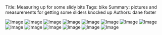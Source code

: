 Title: Measuring up for some slidy bits
Tags: bike
Summary: pictures and measurements for getting some sliders knocked up
Authors: dane foster

![Image]({filename}/static/left_clip_on.JPG)
![Image]({filename}/static/left_shifter.JPG)
![Image]({filename}/static/left_frame.JPG)
![Image]({filename}/static/left_swingarm_muffler.JPG)
![Image]({filename}/static/left_front_axle.JPG)
![Image]({filename}/static/left_rearset_down.JPG)
![Image]({filename}/static/left_rearset_up.JPG)
![Image]({filename}/static/right_clip_on.JPG)
![Image]({filename}/static/right_rearset_up.JPG)
![Image]({filename}/static/right_frame.JPG)
![Image]({filename}/static/right_swingarm.JPG)
![Image]({filename}/static/right_front_axle_nut.JPG)
![Image]({filename}/static/right_rearset_down.JPG)
![Image]({filename}/static/right_front_axle.JPG)
